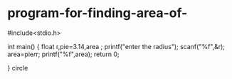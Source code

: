# program-for-finding-area-of-

#include<stdio.h>

int main()
{
float r,pie=3.14,area ;
printf("enter the radius");
scanf("%f",&r);
area=pie*r*r;
printf("%f",area);
return 0;


}
circle
